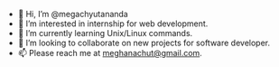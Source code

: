- 👋 Hi, I’m @megachyutananda
- 👀 I’m interested in internship for web development.
- 🌱 I’m currently learning Unix/Linux commands.
- 💞️ I’m looking to collaborate on new projects for software developer.
- 📫 Please reach me at meghanachut@gmail.com.

<!---
megachyutananda/megachyutananda is a ✨ special ✨ repository because its `README.md` (this file) appears on your GitHub profile.
You can click the Preview link to take a look at your changes.
--->
